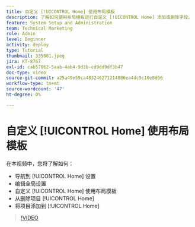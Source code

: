 ```yaml
---
title: 自定义 [!UICONTROL Home] 使用布局模板
description: 了解如何使用布局模板进行自定义 [!UICONTROL Home] 添加或删除字段。
feature: System Setup and Administration
team: Technical Marketing
role: Admin
level: Beginner
activity: deploy
type: Tutorial
thumbnail: 335081.jpeg
jira: KT-8767
exl-id: cab57062-5aab-4ab4-9d3b-cd9dd9df3b47
doc-type: video
source-git-commit: a25a49e59ca483246271214886ea4dc9c10e8d66
workflow-type: tm+mt
source-wordcount: '47'
ht-degree: 0%

---
```


# 自定义 [!UICONTROL Home] 使用布局模板

在本视频中，您将了解如何：

* 导航到 [!UICONTROL Home] 设置
* 编辑全局设置
* 自定义 [!UICONTROL Home] 使用布局模板
* 从删除项目 [!UICONTROL Home]
* 将项目添加到 [!UICONTROL Home]

>[!VIDEO](https://video.tv.adobe.com/v/335081/?quality=12&learn=on)
